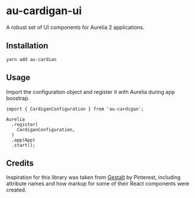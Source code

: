 # au-cardigan-ui
A robust set of UI components for Aurelia 2 applications.

## Installation

```
yarn add au-cardian
```

## Usage

Import the configuration object and register it with Aurelia during app boostrap.

```
import { CardiganConfiguration } from 'au-cardigan';

Aurelia
  .register(
    CardiganConfiguration,
  )
  .app(App)
  .start();
```

## Credits

Inspiration for this library was taken from [Gestalt](https://github.com/pinterest/gestalt) by Pinterest, including attribute names and how markup for some of their React components were created.